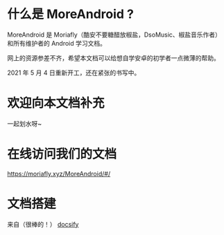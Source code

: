 # 什么是 MoreAndroid ?

MoreAndroid 是 Moriafly（酷安不要糖醋放椒盐，DsoMusic、椒盐音乐作者）和所有维护者的 Android 学习文档。

网上的资源参差不齐，希望本文档可以给想自学安卓的初学者一点微薄的帮助。

2021 年 5 月 4 日重新开工，还在紧张的书写中。

# 欢迎向本文档补充

一起划水呀~

# 在线访问我们的文档

https://moriafly.xyz/MoreAndroid/#/


# 文档搭建

来自（很棒的！） [docsify](https://docsify.js.org/#/)

